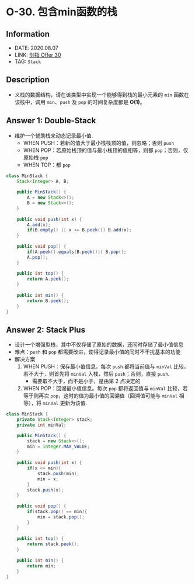# O-30. 包含min函数的栈

## Information

- DATE: 2020.08.07
- LINK: [剑指 Offer 30](https://leetcode-cn.com/problems/bao-han-minhan-shu-de-zhan-lcof/)
- TAG: `Stack` 

## Description

- 义栈的数据结构，请在该类型中实现一个能够得到栈的最小元素的 `min` 函数在该栈中，调用 `min`、`push` 及 `pop` 的时间复杂度都是 **O(1)**。

## Answer 1: Double-Stack

- 维护一个辅助栈来动态记录最小值.
  - WHEN PUSH：若新的值大于最小栈栈顶的值，则忽略；否则 `push`
  - WHEN POP：若原始栈顶的值与最小栈顶的值相等，则都 `pop`；否则，仅原始栈 `pop`
  - WHEN TOP：都 `pop`

```java
class MinStack {
    Stack<Integer> A, B;
    
    public MinStack() {
        A = new Stack<>();
        B = new Stack<>();
    }
    
    public void push(int x) {
        A.add(x);
        if(B.empty() || x <= B.peek()) B.add(x);
    }
    
    public void pop() {
        if(A.peek().equals(B.peek())) B.pop();
        A.pop();
    }
    
    public int top() {
        return A.peek();
    }
    
    public int min() {
        return B.peek();
    }
}
```

## Answer 2: Stack Plus

- 设计一个增强型栈，其中不仅存储了原始的数据，还同时存储了最小值信息
- 难点：`push` 和 `pop` 都需要改进，使得记录最小值的同时不干扰基本的功能
- 解决方案
  1. WHEN PUSH：保存最小值信息。每次 `push` 都将当前值与 `minVal` 比较，若不大于，则首先将 `minVal` 入栈，然后 `push`；否则，直接 `push`.
     - 需要取不大于，而不是小于，是由第 2 点决定的
  2. WHEN POP：回溯最小值信息。每次 `pop` 都将返回值与 `minVal` 比较，若等于则再次 `pop`，这时的值为最小值的回溯值（回溯值可能与 `minVal` 相等），将 `minVal` 更新为该值.

```java
class MinStack {
    private Stack<Integer> stack;
    private int minVal;

    public MinStack() {
        stack = new Stack<>();
        min = Integer.MAX_VALUE;
    }
    
    public void push(int x) {
        if(x <= min){
            stack.push(min);
            min = x;
        }
        stack.push(x);
    }
    
    public void pop() {
        if(stack.pop() == min){
            min = stack.pop();
        }
    }
    
    public int top() {
        return stack.peek();
    }
    
    public int min() {
        return min;
    }
}
```

